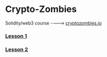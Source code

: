 # Crypto-Zombies
Solidity/web3 course ----> <a href="https://cryptozombies.io">cryptozombies.io</a>

<h3><a href="https://share.cryptozombies.io/en/lesson/1/share/pelle?id=Y3p8NTQ5MDQz">Lesson 1</h3></a>
<h3><a href="https://cryptozombies.io/en/lesson/2/chapter/15">Lesson 2</h3></a>
